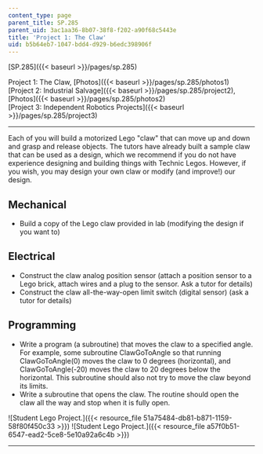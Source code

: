 ```yaml
---
content_type: page
parent_title: SP.285
parent_uid: 3ac1aa36-8b07-38f8-f202-a90f68c5443e
title: 'Project 1: The Claw'
uid: b5b64eb7-1047-bdd4-d929-b6edc398906f
---
```


[SP.285]({{< baseurl >}}/pages/sp.285)

Project 1: The Claw, [Photos]({{< baseurl >}}/pages/sp.285/photos1)  
[Project 2: Industrial Salvage]({{< baseurl >}}/pages/sp.285/project2), [Photos]({{< baseurl >}}/pages/sp.285/photos2)  
[Project 3: Independent Robotics Projects]({{< baseurl >}}/pages/sp.285/project3)

* * *

Each of you will build a motorized Lego "claw" that can move up and down and grasp and release objects. The tutors have already built a sample claw that can be used as a design, which we recommend if you do not have experience designing and building things with Technic Legos. However, if you wish, you may design your own claw or modify (and improve!) our design.

Mechanical
----------

*   Build a copy of the Lego claw provided in lab (modifying the design if you want to)

Electrical
----------

*   Construct the claw analog position sensor (attach a position sensor to a Lego brick, attach wires and a plug to the sensor. Ask a tutor for details)
*   Construct the claw all-the-way-open limit switch (digital sensor) (ask a tutor for details)

Programming
-----------

*   Write a program (a subroutine) that moves the claw to a specified angle. For example, some subroutine ClawGoToAngle so that running ClawGoToAngle(0) moves the claw to 0 degrees (horizontal), and ClawGoToAngle(-20) moves the claw to 20 degrees below the horizontal. This subroutine should also not try to move the claw beyond its limits.
*   Write a subroutine that opens the claw. The routine should open the claw all the way and stop when it is fully open.

![Student Lego Project.]({{< resource_file 51a75484-db81-b871-1159-58f80f450c33 >}}) ![Student Lego Project.]({{< resource_file a57f0b51-6547-ead2-5ce8-5e10a92a6c4b >}})

* * *